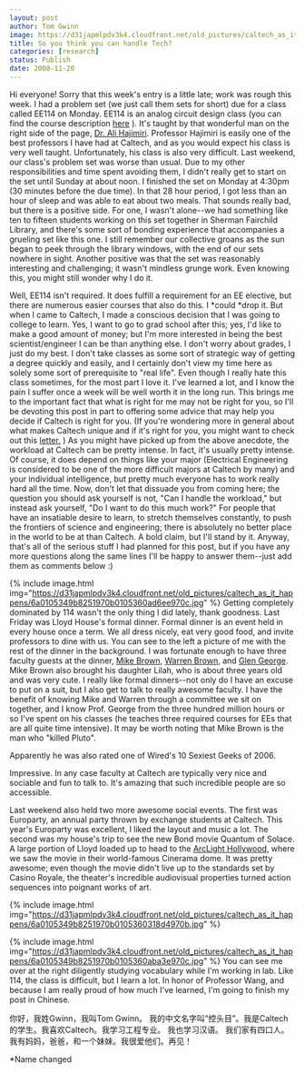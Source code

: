 ```yaml
---
layout: post
author: Tom Gwinn
image: https://d31japmlpdv3k4.cloudfront.net/old_pictures/caltech_as_it_happens/6a0105349b8251970b01053602eec3970b.jpg
title: So you think you can handle Tech?
categories: [research]
status: Publish
date: 2008-11-20
---
```


Hi everyone! Sorry that this week's entry is a little late; work was rough this week. I had a problem set (we just call them sets for short) due for a class called EE114 on Monday. EE114 is an analog circuit design class (you can find the course description <a href="https://pr.caltech.edu/catalog/courses/listing/ee.html" target="_blank" title="EE courses at Caltech">here</a> ). It's taught by that wonderful man on the right side of the page, <a href="https://www.its.caltech.edu/%7Ehajimiri/" target="_blank">Dr. Ali Hajimiri</a>. Professor Hajimiri is easily one of the best professors I have had at Caltech, and as you would expect his class is very well taught. Unfortunately, his class is also very difficult. Last weekend, our class's problem set was worse than usual. Due to my other responsibilities and time spent avoiding them, I didn't really get to start on the set until Sunday at about noon. I finished the set on Monday at 4:30pm (30 minutes before the due time). In that 28 hour period, I got less than an hour of sleep and was able to eat about two meals. That sounds really bad, but there is a positive side. For one, I wasn't alone--we had something like ten to fifteen students working on this set together in Sherman Fairchild Library, and there's some sort of bonding experience that accompanies a grueling set like this one. I still remember our collective groans as the sun began to peek through the library windows, with the end of our sets nowhere in sight. Another positive was that the set was reasonably interesting and challenging; it wasn't mindless grunge work. Even knowing this, you might still wonder why I do it.

Well, EE114 isn't required. It does fulfill a requirement for an EE elective, but there are numerous easier courses that also do this. I *could *drop it. But when I came to Caltech, I made a conscious decision that I was going to college to learn. Yes, I want to go to grad school after this; yes, I'd like to make a good amount of money; but I'm more interested in being the best scientist/engineer I can be than anything else. I don't worry about grades, I just do my best. I don't take classes as some sort of strategic way of getting a degree quickly and easily, and I certainly don't view my time here as solely some sort of prerequisite to "real life". 
Even though I really hate this class sometimes, for the most part I love it. I've learned a lot, and I know the pain I suffer once a week will be well worth it in the long run. This brings me to the important fact that what is right for me may not be right for you, so I'll be devoting this post in part to offering some advice that may help you decide if Caltech is right for you. (If you're wondering more in general about what makes Caltech unique and if it's right for you, you might want to check out this <a href="https://www.its.caltech.edu/%7Etgwinn/Caltech.pdf" target="_blank">letter.</a> )
As you might have picked up from the above anecdote, the workload at Caltech can be pretty intense. In fact, it's usually pretty intense. Of course, it does depend on things like your major (Electrical Engineering is considered to be one of the more difficult majors at Caltech by many) and your individual intelligence, but pretty much everyone has to work really hard all the time. Now, don't let that dissuade you from coming here; the question you should ask yourself is not, "Can I handle the workload," but instead ask yourself, "Do I want to do this much work?" For people that have an insatiable desire to learn, to stretch themselves constantly, to push the frontiers of science and engineering; there is absolutely no better place in the world to be at than Caltech. A bold claim, but I'll stand by it. 
Anyway, that's all of the serious stuff I had planned for this post, but if you have any more questions along the same lines I'll be happy to answer them--just add them as comments below :)


{% include image.html img="https://d31japmlpdv3k4.cloudfront.net/old_pictures/caltech_as_it_happens/6a0105349b8251970b0105360ad6ee970c.jpg" %} Getting completely dominated by 114 wasn't the only thing I did lately, thank goodness. Last Friday was Lloyd House's formal dinner. Formal dinner is an event held in every house once a term. We all dress nicely, eat very good food, and invite professors to dine with us. You can see to the left a picture of me with the rest of the dinner in the background. I was fortunate enough to have three faculty guests at the dinner, <a href="https://www.gps.caltech.edu/%7Embrown/" target="_blank">Mike Brown</a>, <a href="https://www.hss.caltech.edu/people/faculty/wcb" target="_blank">Warren Brown</a>, and <a href="https://directory.caltech.edu/cgi-bin/search.cgi?uid=gleng" target="_blank">Glen George</a>. Mike Brown also brought his daughter Lilah, who is about three years old and was very cute. I really like formal dinners--not only do I have an excuse to put on a suit, but I also get to talk to really awesome faculty. I have the benefit of knowing Mike and Warren through a committee we sit on together, and I know Prof. George from the three hundred million hours or so I've spent on his classes (he teaches three required courses for EEs that are all quite time intensive). It may be worth noting that Mike Brown is the man who "killed Pluto".

Apparently he was also rated one of Wired's 10 Sexiest Geeks of 2006.

Impressive. In any case faculty at Caltech are typically very nice and sociable and fun to talk to. It's amazing that such incredible people are so accessible.

Last weekend also held two more awesome social events. The first was Europarty, an annual party thrown by exchange students at Caltech. This year's Europarty was excellent, I liked the layout and music a lot. 
The second was my house's trip to see the new Bond movie Quantum of Solace. A large portion of Lloyd loaded up to head to the <a href="https://en.wikipedia.org/wiki/ArcLight_Hollywood">ArcLight Hollywood</a>, where we saw the movie in their world-famous Cinerama dome. It was pretty awesome; even though the movie didn't live up to the standards set by Casino Royale, the theater's incredible audiovisual properties turned action sequences into poignant works of art.


{% include image.html img="https://d31japmlpdv3k4.cloudfront.net/old_pictures/caltech_as_it_happens/6a0105349b8251970b0105360318d4970b.jpg" %}

{% include image.html img="https://d31japmlpdv3k4.cloudfront.net/old_pictures/caltech_as_it_happens/6a0105349b8251970b0105360aba3e970c.jpg" %} You can see me over at the right diligently studying vocabulary while I'm working in lab. Like 114, the class is difficult, but I learn a lot. In honor of Professor Wang, and because I am really proud of how much I've learned, I'm going to finish my post in Chinese.

你好，我姓Gwinn，我叫Tom Gwinn。 我的中文名字叫“控头目”。我是Caltech的学生。我喜欢Caltech。我学习工程专业。 我也学习汉语。 我们家有四口人。 我有妈妈，爸爸，和一个妹妹。我很爱他们。再见！

*Name changed

